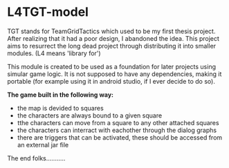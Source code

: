 # L4TGT-model
TGT stands for TeamGridTactics which used to be my first thesis project. After realizing that it had a poor design, I abandoned the idea. 
This project aims to resurrect the long dead project through distributing it into smaller modules.
(L4 means 'library for')

This module is created to be used as a foundation for later projects using simular game logic. It is not supposed to have any dependencies, making it portable (for example using it in android studio, if I ever decide to do so).

<b>The game built in the following way:</b>
<ul><li>the map is devided to squares</li>
<li>the characters are always bound to a given square</li>
<li>tthe characters can move from a square to any other attached squares</li>
<li>the characters can interract with eachother through the dialog graphs</li>
<li>there are triggers that can be activated, these should be accessed from an external jar file</li>
</ul>


The end folks...........
